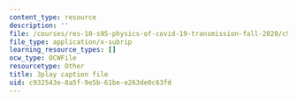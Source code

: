 ```yaml
---
content_type: resource
description: ''
file: /courses/res-10-s95-physics-of-covid-19-transmission-fall-2020/c932543e8a5f9e5b61bee263de0c63fd_QbueCxKUUTo.srt
file_type: application/x-subrip
learning_resource_types: []
ocw_type: OCWFile
resourcetype: Other
title: 3play caption file
uid: c932543e-8a5f-9e5b-61be-e263de0c63fd
---
```

